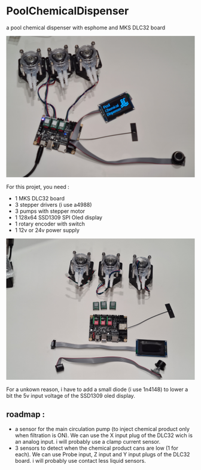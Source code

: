 # PoolChemicalDispenser
a pool chemical dispenser with esphome and MKS DLC32 board

![alt text](https://github.com/krissfr/PoolChemicalDispenser/blob/main/PoolChemicalDispenser.jpg)

For this projet, you need :
- 1 MKS DLC32 board
- 3 stepper drivers (i use a4988)
- 3 pumps with stepper motor
- 1 128x64 SSD1309 SPI Oled display
- 1 rotary encoder with switch
- 1 12v or 24v power supply

![alt text](https://github.com/krissfr/PoolChemicalDispenser/blob/main/components.jpg)

For a unkown reason, i have to add a small diode (i use 1n4148) to lower a bit the 5v input voltage of the SSD1309 oled display.


## roadmap :
- a sensor for the main circulation pump (to inject chemical product only when filtration is ON). We can use the X input plug of the DLC32 wich is an analog input. i will probably use a clamp current sensor.
- 3 sensors to detect when the chemical product cans are low (1 for each). We can use Probe input, Z input and Y input plugs of the DLC32 board. i will probably use contact less liquid sensors.
